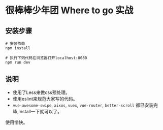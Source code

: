 # 很棒棒少年团 Where to go 实战

## 安装步骤

``` 
# 安装依赖
npm install

# 执行下列代码在浏览器打开localhost:8080
npm run dev
```

## 说明

* 使用了Less来做css预处理。
* 使用eslint来规范大家写的代码。
* `vue-awesome-swipe`,
`aixos`,
`vuex`,
`vue-router`,
`better-scroll`
都已安装完毕,install一下就可以了。

使用愉快。
